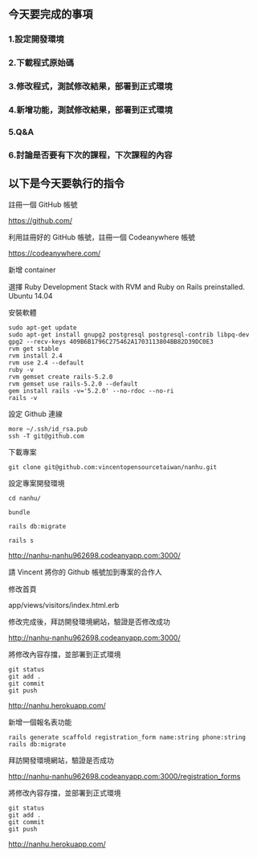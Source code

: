 ## 今天要完成的事項

### 1.設定開發環境

### 2.下載程式原始碼

### 3.修改程式，測試修改結果，部署到正式環境

### 4.新增功能，測試修改結果，部署到正式環境

### 5.Q&A

### 6.討論是否要有下次的課程，下次課程的內容

## 以下是今天要執行的指令

註冊一個 GitHub 帳號 

https://github.com/

利用註冊好的 GitHub 帳號，註冊一個 Codeanywhere 帳號

https://codeanywhere.com/

新增 container

選擇 Ruby Development Stack with RVM and Ruby on Rails preinstalled. Ubuntu 14.04

安裝軟體

```
sudo apt-get update
sudo apt-get install gnupg2 postgresql postgresql-contrib libpq-dev
gpg2 --recv-keys 409B6B1796C275462A1703113804BB82D39DC0E3
rvm get stable
rvm install 2.4
rvm use 2.4 --default
ruby -v
rvm gemset create rails-5.2.0
rvm gemset use rails-5.2.0 --default
gem install rails -v='5.2.0' --no-rdoc --no-ri
rails -v

```

設定 Github 連線

```
more ~/.ssh/id_rsa.pub
ssh -T git@github.com
```

下載專案
```
git clone git@github.com:vincentopensourcetaiwan/nanhu.git
```

設定專案開發環境

```
cd nanhu/

bundle

rails db:migrate

rails s

```

http://nanhu-nanhu962698.codeanyapp.com:3000/

請 Vincent 將你的 Github 帳號加到專案的合作人

修改首頁

app/views/visitors/index.html.erb

修改完成後，拜訪開發環境網站，驗證是否修改成功

http://nanhu-nanhu962698.codeanyapp.com:3000/

將修改內容存擋，並部署到正式環境

```
git status
git add .
git commit
git push
```

http://nanhu.herokuapp.com/

新增一個報名表功能
```
rails generate scaffold registration_form name:string phone:string
rails db:migrate
```

拜訪開發環境網站，驗證是否成功

http://nanhu-nanhu962698.codeanyapp.com:3000/registration_forms

將修改內容存擋，並部署到正式環境

```
git status
git add .
git commit
git push
```

http://nanhu.herokuapp.com/